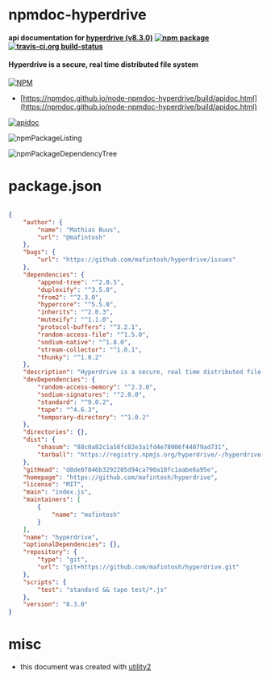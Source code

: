 # npmdoc-hyperdrive

#### api documentation for  [hyperdrive (v8.3.0)](https://github.com/mafintosh/hyperdrive)  [![npm package](https://img.shields.io/npm/v/npmdoc-hyperdrive.svg?style=flat-square)](https://www.npmjs.org/package/npmdoc-hyperdrive) [![travis-ci.org build-status](https://api.travis-ci.org/npmdoc/node-npmdoc-hyperdrive.svg)](https://travis-ci.org/npmdoc/node-npmdoc-hyperdrive)

#### Hyperdrive is a secure, real time distributed file system

[![NPM](https://nodei.co/npm/hyperdrive.png?downloads=true&downloadRank=true&stars=true)](https://www.npmjs.com/package/hyperdrive)

- [https://npmdoc.github.io/node-npmdoc-hyperdrive/build/apidoc.html](https://npmdoc.github.io/node-npmdoc-hyperdrive/build/apidoc.html)

[![apidoc](https://npmdoc.github.io/node-npmdoc-hyperdrive/build/screenCapture.buildCi.browser.%252Ftmp%252Fbuild%252Fapidoc.html.png)](https://npmdoc.github.io/node-npmdoc-hyperdrive/build/apidoc.html)

![npmPackageListing](https://npmdoc.github.io/node-npmdoc-hyperdrive/build/screenCapture.npmPackageListing.svg)

![npmPackageDependencyTree](https://npmdoc.github.io/node-npmdoc-hyperdrive/build/screenCapture.npmPackageDependencyTree.svg)



# package.json

```json

{
    "author": {
        "name": "Mathias Buus",
        "url": "@mafintosh"
    },
    "bugs": {
        "url": "https://github.com/mafintosh/hyperdrive/issues"
    },
    "dependencies": {
        "append-tree": "^2.0.5",
        "duplexify": "^3.5.0",
        "from2": "^2.3.0",
        "hypercore": "^5.5.0",
        "inherits": "^2.0.3",
        "mutexify": "^1.1.0",
        "protocol-buffers": "^3.2.1",
        "random-access-file": "^1.5.0",
        "sodium-native": "^1.8.0",
        "stream-collector": "^1.0.1",
        "thunky": "^1.0.2"
    },
    "description": "Hyperdrive is a secure, real time distributed file system",
    "devDependencies": {
        "random-access-memory": "^2.3.0",
        "sodium-signatures": "^2.0.0",
        "standard": "^9.0.2",
        "tape": "^4.6.3",
        "temporary-directory": "^1.0.2"
    },
    "directories": {},
    "dist": {
        "shasum": "88c0a82c1a58fc82e3a1fd4e78006f44079ad731",
        "tarball": "https://registry.npmjs.org/hyperdrive/-/hyperdrive-8.3.0.tgz"
    },
    "gitHead": "d8de07846b3292205d94ca790a18fc1aabe6a95e",
    "homepage": "https://github.com/mafintosh/hyperdrive",
    "license": "MIT",
    "main": "index.js",
    "maintainers": [
        {
            "name": "mafintosh"
        }
    ],
    "name": "hyperdrive",
    "optionalDependencies": {},
    "repository": {
        "type": "git",
        "url": "git+https://github.com/mafintosh/hyperdrive.git"
    },
    "scripts": {
        "test": "standard && tape test/*.js"
    },
    "version": "8.3.0"
}
```



# misc
- this document was created with [utility2](https://github.com/kaizhu256/node-utility2)
